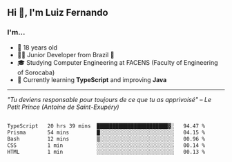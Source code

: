 <h2>Hi 👋, I'm Luiz Fernando</h2>

### I'm...
* 🤟 18 years old
* 👨‍💻 Junior Developer from Brazil 💚
* 🎓 Studying Computer Engineering at FACENS (Faculty of Engineering of Sorocaba)
* 🔭 Currently learning **TypeScript** and improving **Java**

---

_"Tu deviens responsable pour toujours de ce que tu as apprivoisé" – Le Petit Prince (Antoine de Saint-Exupéry)_

##

<!--START_SECTION:waka-->

```txt
TypeScript   20 hrs 39 mins  ███████████████████████▓░   94.47 %
Prisma       54 mins         █░░░░░░░░░░░░░░░░░░░░░░░░   04.15 %
Bash         12 mins         ▒░░░░░░░░░░░░░░░░░░░░░░░░   00.96 %
CSS          1 min           ░░░░░░░░░░░░░░░░░░░░░░░░░   00.14 %
HTML         1 min           ░░░░░░░░░░░░░░░░░░░░░░░░░   00.13 %
```

<!--END_SECTION:waka-->
